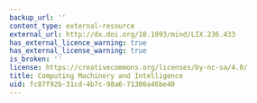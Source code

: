 ```yaml
---
backup_url: ''
content_type: external-resource
external_url: http://dx.doi.org/10.1093/mind/LIX.236.433
has_external_licence_warning: true
has_external_license_warning: true
is_broken: ''
license: https://creativecommons.org/licenses/by-nc-sa/4.0/
title: Computing Machinery and Intelligence
uid: fc87f92b-31cd-4b7c-98a6-71300a46be40
---
```

